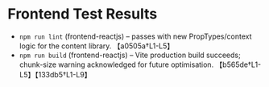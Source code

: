 # Frontend Test Results

- `npm run lint` (frontend-reactjs) – passes with new PropTypes/context logic for the content library. 【a0505a†L1-L5】
- `npm run build` (frontend-reactjs) – Vite production build succeeds; chunk-size warning acknowledged for future optimisation. 【b565de†L1-L5】【133db5†L1-L9】
